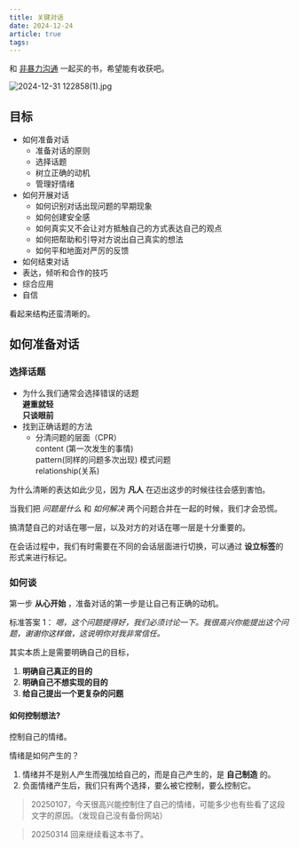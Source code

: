 ```yaml
---
title: 关键对话
date: 2024-12-24
article: true
tags:
---
```

和 [非暴力沟通](非暴力沟通) 一起买的书，希望能有收获吧。

![2024-12-31 122858(1).jpg](https://oss.naglfar28.com/naglfar28/202412311232053.jpg)
## 目标

- 如何准备对话
  - 准备对话的原则
  - 选择话题
  - 树立正确的动机
  - 管理好情绪
- 如何开展对话
  - 如何识别对话出现问题的早期现象
  - 如何创建安全感
  - 如何真实又不会让对方抵触自己的方式表达自己的观点
  - 如何把帮助和引导对方说出自己真实的想法
  - 如何平和地面对严厉的反馈
- 如何结束对话
- 表达，倾听和合作的技巧
- 综合应用
- 自信

看起来结构还蛮清晰的。

## 如何准备对话
### 选择话题 

- 为什么我们通常会选择错误的话题  
  **避重就轻**  
  **只谈眼前**
- 找到正确话题的方法
  - 分清问题的层面（CPR）  
	  content (第一次发生的事情)  
	  pattern(同样的问题多次出现) 模式问题  
	  relationship(关系)

为什么清晰的表达如此少见，因为 **凡人** 在迈出这步的时候往往会感到害怕。

当我们把 *问题是什么* 和 *如何解决* 两个问题合并在一起的时候，我们才会恐慌。

搞清楚自己的对话在哪一层，以及对方的对话在哪一层是十分重要的。

在会话过程中，我们有时需要在不同的会话层面进行切换，可以通过 **设立标签**的形式来进行标记。 

### 如何谈
第一步 **从心开始** ，准备对话的第一步是让自己有正确的动机。

标准答案 1： *嗯，这个问题提得好，我们必须讨论一下。我很高兴你能提出这个问题，谢谢你这样做，这说明你对我非常信任。*

其实本质上是需要明确自己的目标，
1. **明确自己真正的目的**
2. **明确自己不想实现的目的**
3. **给自己提出一个更复杂的问题**

#### 如何控制想法?
控制自己的情绪。

情绪是如何产生的？
1. 情绪并不是别人产生而强加给自己的，而是自己产生的，是 **自己制造** 的。
2. 负面情绪产生后，我们只有两个选择，要么被它控制，要么控制它。

> 20250107，今天很高兴能控制住了自己的情绪，可能多少也有些看了这段文字的原因。（发现自己没有备份网站）

> 20250314 回来继续看这本书了。



